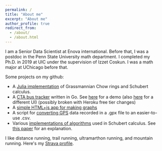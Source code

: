 ```yaml
---
permalink: /
title: "About me"
excerpt: "About me"
author_profile: true
redirect_from: 
  - /about/
  - /about.html
---
```


I am a Senior Data Scientist at Enova international. Before that, I was a postdoc in the Penn State University math department. I completed my Ph.D. in 2019 at UIC under the supervision of Izzet Coskun. I was a math major at UChicago before that.

Some projects on my github:
- A [Julia implementation](https://github.com/jmkopper/Grassmannians) of Grassmannian Chow rings and Schubert calculus.
- A [CTA bus tracker](https://github.com/jmkopper/CTA-tracker) written in Go. See [here](https://sheltered-brushlands-30501.herokuapp.com/) for a demo (also [here](https://sheltered-brushlands-30501.herokuapp.com/search.html) for a different UI) (possibly broken with Heroku free tier changes)
- A [simple HTML+js app for making graphs](https://github.com/jmkopper/graph-maker)
- A script for [converting GPS](https://github.com/jmkopper/gpx-to-csv-converter) data recorded in a .gpx file to an easier-to-use .csv.
- Various [implementations of algorithms](https://github.com/jmkopper/math) used in Schubert calculus. See [this paper](https://jmkopper.github.io/publication/grassmannians) for an explanation.

I like distance running, trail running, ultramarthon running, and mountain running. Here's my [Strava profile](https://www.strava.com/athletes/2853118).

